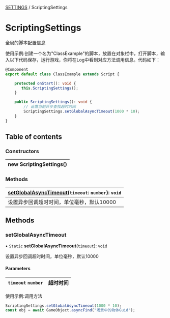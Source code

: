 [SETTINGS](../groups/Core.SETTINGS.md) / ScriptingSettings

# ScriptingSettings <Badge type="tip" text="Class" /> <Score text="ScriptingSettings" />

<span class="content-big">

全局的脚本配置信息

</span>

<span style="font-size: 14px;">

使用示例:创建一个名为"ClassExample"的脚本，放置在对象栏中，打开脚本，输入以下代码保存，运行游戏，你将在Log中看到对应方法调用信息。代码如下：

</span>

```ts
@Component
export default class ClassExample extends Script {

    protected onStart(): void {
       this.ScriptingSettings();
    }

    public ScriptingSettings(): void {
        // 设置当前异步查找超时时间
        ScriptingSettings.setGlobalAsyncTimeout(1000 * 10);
    }
}
```

## Table of contents

### Constructors <Score text="Constructors" /> 
| **new ScriptingSettings**()  |
| :----- |

### Methods <Score text="Methods" /> 
| **[setGlobalAsyncTimeout](mw.ScriptingSettings.md#setglobalasynctimeout)**(`timeout`: `number`): `void`  |
| :-----|
| 设置异步回调超时时间，单位毫秒，默认10000|

## Methods

### setGlobalAsyncTimeout <Score text="setGlobalAsyncTimeout" /> 

• `Static` **setGlobalAsyncTimeout**(`timeout`): `void` 

设置异步回调超时时间，单位毫秒，默认10000

#### Parameters

| `timeout` `number` | 超时时间 |
| :------ | :------ |



<span style="font-size: 14px;">

使用示例:调用方法

</span>

```ts
ScriptingSettings.setGlobalAsyncTimeout(1000 * 10);
const obj = await GameObject.asyncFind("场景中的物体Guid");
```
